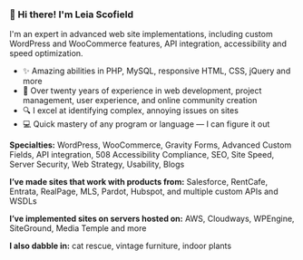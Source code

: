 ### 👋 Hi there! I'm Leia Scofield

I'm an expert in advanced web site implementations, including custom WordPress and WooCommerce features, API integration, accessibility and speed optimization.

- ✨ Amazing abilities in PHP, MySQL, responsive HTML, CSS, jQuery and more
- :older_woman: Over twenty years of experience in web development, project management, user experience, and online community creation
- :mag: I excel at identifying complex, annoying issues on sites
- :computer: Quick mastery of any program or language — I can figure it out

**Specialties:** WordPress, WooCommerce, Gravity Forms, Advanced Custom Fields, API integration, 508 Accessibility Compliance, SEO, Site Speed, Server Security, Web Strategy, Usability, Blogs

**I’ve made sites that work with products from:** Salesforce, RentCafe, Entrata, RealPage, MLS, Pardot, Hubspot, and multiple custom APIs and WSDLs

**I’ve implemented sites on servers hosted on:** AWS, Cloudways, WPEngine, SiteGround, Media Temple and more

**I also dabble in:** cat rescue, vintage furniture, indoor plants
